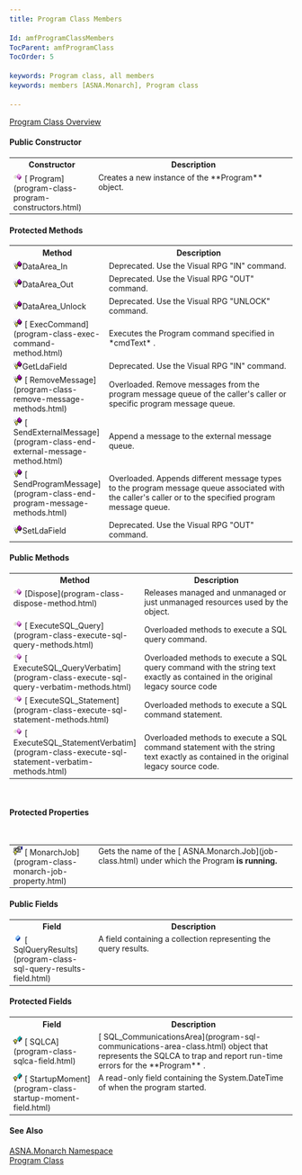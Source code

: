 ```yaml
---
title: Program Class Members

Id: amfProgramClassMembers
TocParent: amfProgramClass
TocOrder: 5

keywords: Program class, all members
keywords: members [ASNA.Monarch], Program class

---
```


[Program Class Overview](program-class.html) 
<!-- start public properties table -->	

#### Public Constructor
<table class="mytable" cellspacing="0" cellpadding="4" width="90%">
          <colgroup>
            <col width="30%" />
            <col width="70%" />
          </colgroup>
          <tr>
            <th>Constructor</th>
            <th>Description</th>
          </tr>
<!-- end copy BUT put in extra div and end of table -->
          <tr valign="top">
            <td><img id="IMG1" style="WIDTH: 16px; HEIGHT: 16px" alt="constructor" src="images/constructor.bmp" width="15" border="0" x-maintain-ratio="TRUE" />
              [
              Program](program-class-program-constructors.html)
            </td>
            <td>Creates a new instance of
            the 
 **Program**  object.</td>
          </tr>
</table>

<!-- start public properties table -->	

#### Protected Methods
<table class="mytable" cellspacing="0" cellpadding="4" width="90%">
          <colgroup>
            <col width="30%" />
            <col width="70%" />
          </colgroup>
          <tr>
            <th>Method</th>
            <th>Description</th>
          </tr>
<!-- end copy BUT put in extra div and end of table -->
          <tr>
            <td><img style="WIDTH: 16px; HEIGHT: 16px" alt="protected method" src="images/promethod.bmp" width="15" border="0" x-maintain-ratio="TRUE" />DataArea_In</td>
            <td>Deprecated. Use the Visual
            RPG "IN" command.</td>
          </tr>
          <tr>
            <td><img style="WIDTH: 16px; HEIGHT: 16px" alt="public property" src="images/promethod.bmp" width="15" border="0" x-maintain-ratio="TRUE" />DataArea_Out</td>
            <td>Deprecated. Use the Visual
            RPG "OUT" command.</td>
          </tr>
          <tr>
            <td><img style="WIDTH: 16px; HEIGHT: 16px" alt="public property" src="images/promethod.bmp" width="15" border="0" x-maintain-ratio="TRUE" />DataArea_Unlock</td>
            <td>Deprecated. Use the Visual
            RPG "UNLOCK" command.</td>
          </tr>
          <tr>
            <td><img style="WIDTH: 16px; HEIGHT: 16px" alt="public property" src="images/promethod.bmp" width="15" border="0" x-maintain-ratio="TRUE" />
              [
              ExecCommand](program-class-exec-command-method.html)
            </td>
            <td>Executes the Program
            command specified in 
 *cmdText* .</td>
          </tr>
          <tr>
            <td><img style="WIDTH: 16px; HEIGHT: 16px" alt="protected method" src="images/promethod.bmp" width="15" border="0" x-maintain-ratio="TRUE" />GetLdaField</td>
            <td>Deprecated.  Use the
            Visual RPG "IN" command.</td>
          </tr>
          <tr>
            <td><img style="WIDTH: 16px; HEIGHT: 16px" alt="public property" src="images/promethod.bmp" width="15" border="0" x-maintain-ratio="TRUE" />
              [
              RemoveMessage](program-class-remove-message-methods.html)
            </td>
            <td>Overloaded. Remove messages
            from the program message queue of the caller's
            caller or specific program message queue.</td>
          </tr>
          <tr>
            <td><img style="WIDTH: 16px; HEIGHT: 16px" alt="public property" src="images/promethod.bmp" width="15" border="0" x-maintain-ratio="TRUE" />
              [
              SendExternalMessage](program-class-end-external-message-method.html)
            </td>
            <td>Append a message to
            the external message queue.</td>
          </tr>
          <tr>
            <td><img style="WIDTH: 16px; HEIGHT: 16px" alt="public property" src="images/promethod.bmp" width="15" border="0" x-maintain-ratio="TRUE" />
              [
              SendProgramMessage](program-class-end-program-message-methods.html)
            </td>
            <td>Overloaded.
            Appends different message types to the
            program message queue associated with the caller's
            caller or to the specified program message queue.</td>
          </tr>
          <tr>
            <td><img style="WIDTH: 16px; HEIGHT: 16px" alt="protected method" src="images/promethod.bmp" width="15" border="0" x-maintain-ratio="TRUE" />SetLdaField</td>
            <td>Deprecated. Use the Visual
            RPG "OUT" command.</td>
          </tr>
</table>

<!-- start public properties table -->	

#### Public Methods
<table class="mytable" cellspacing="0" cellpadding="4" width="90%">
          <colgroup>
            <col width="30%" />
            <col width="70%" />
          </colgroup>
          <tr>
            <th>Method</th>
            <th>Description</th>
          </tr>
<!-- end copy BUT put in extra div and end of table -->
          <tr valign="top">
            <td><img id="Img3" style="WIDTH: 16px; HEIGHT: 16px" alt="method" src="images/methods.bmp" border="0" x-maintain-ratio="TRUE" />
              [Dispose](program-class-dispose-method.html)
            </td>
            <td>Releases managed and
            unmanaged or just unmanaged resources used by the
            object.</td>
          </tr>
          <tr>
            <td><img style="WIDTH: 16px; HEIGHT: 16px" alt="method" src="images/methods.bmp" border="0" x-maintain-ratio="TRUE" />
              [
              ExecuteSQL_Query](program-class-execute-sql-query-methods.html)
            </td>
            <td>Overloaded methods to
            execute a SQL query command.</td>
          </tr>
          <tr>
            <td><img style="WIDTH: 16px; HEIGHT: 16px" alt="method" src="images/methods.bmp" border="0" x-maintain-ratio="TRUE" />
              [
              ExecuteSQL_QueryVerbatim](program-class-execute-sql-query-verbatim-methods.html)
            </td>
            <td>Overloaded methods to
            execute a SQL query command with the string
            text exactly as contained in the original
            legacy source code</td>
          </tr>
          <tr>
            <td><img style="WIDTH: 16px; HEIGHT: 16px" alt="method" src="images/methods.bmp" border="0" x-maintain-ratio="TRUE" />
              [
              ExecuteSQL_Statement](program-class-execute-sql-statement-methods.html)
            </td>
            <td>Overloaded methods to
            execute a SQL command statement.</td>
          </tr>
          <tr>
            <td><img style="WIDTH: 16px; HEIGHT: 16px" alt="method" src="images/methods.bmp" border="0" x-maintain-ratio="TRUE" />
              [
              ExecuteSQL_StatementVerbatim](program-class-execute-sql-statement-verbatim-methods.html)
            </td>
            <td>Overloaded methods to
            execute a SQL command statement with the string
            text exactly as contained in the original
            legacy source code.</td>
          </tr>
</table>

<br />

#### Protected Properties
<br />

<table class="dtTABLE" id="Table5" style="border-spacing: 0px" cellspacing="0" x-use-null-cells="x-use-null-cells">
          <colgroup span="1">
            <col span="1" style="WIDTH: 30%" />
            <col span="1" style="WIDTH: 70%" />
          </colgroup>
          <tr valign="top">
            <td><img id="Img2" style="WIDTH: 16px; HEIGHT: 16px" alt="protected property" src="images/protected-property.bmp" border="0" x-maintain-ratio="TRUE" />
              [
              MonarchJob](program-class-monarch-job-property.html)
            </td>
            <td>Gets the name of the 
            [
            ASNA.Monarch.Job](job-class.html) under which the Program
            <strong />is running.</td>
          </tr>
</table>

#### Public Fields
<table class="mytable" cellspacing="0" cellpadding="4" width="90%">
          <colgroup>
            <col width="30%" />
            <col width="70%" />
          </colgroup>
          <tr>
            <th>Field</th>
            <th>Description</th>
          </tr>
          <tr valign="top">
            <td><img id="Img6" style="WIDTH: 16px; HEIGHT: 16px" alt="fields" src="images/field.bmp" width="15" border="0" x-maintain-ratio="TRUE" />
              [
              SqlQueryResults](program-class-sql-query-results-field.html)
            </td>
            <td>A field containing a
            collection representing the query results.</td>
          </tr>
</table>

#### Protected Fields
<table class="mytable" cellspacing="0" cellpadding="4" width="90%">
          <colgroup>
            <col width="30%" />
            <col width="70%" />
          </colgroup>
          <tr>
            <th>Field</th>
            <th>Description</th>
          </tr>
          <tr>
            <td><img id="Img4" style="WIDTH: 16px; HEIGHT: 16px" alt="fields" src="images/protected-field.bmp" width="15" border="0" x-maintain-ratio="TRUE" /> 
            [
            SQLCA](program-class-sqlca-field.html)</td>
            <td>[
            SQL_CommunicationsArea](program-sql-communications-area-class.html) object that represents
            the SQLCA to trap and report run-time errors
            for the 
 **Program** .</td>
          </tr>
          <tr valign="top">
            <td><img id="Img5" style="WIDTH: 16px; HEIGHT: 16px" alt="fields" src="images/protected-field.bmp" width="15" border="0" x-maintain-ratio="TRUE" />
              [
              StartupMoment](program-class-startup-moment-field.html)
            </td>
            <td>A read-only field
            containing the System.DateTime of when the program
            started.</td>
          </tr>
</table>

#### See Also
[ASNA.Monarch Namespace](monarch-namespace.html) <br /> [Program Class](program-class.html) 
